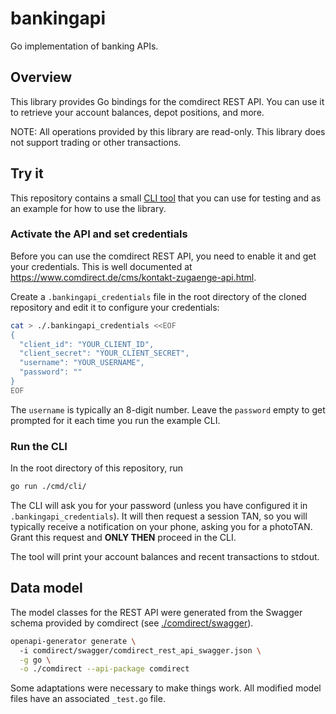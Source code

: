 # bankingapi

Go implementation of banking APIs.

## Overview

This library provides Go bindings for the comdirect REST API. You can use it 
to retrieve your account balances, depot positions, and more.

NOTE: All operations provided by this library are read-only. This library does
not support trading or other transactions.

## Try it

This repository contains a small [CLI tool](./cmd/cli/main.go) that you can use
for testing and as an example for how to use the library.

### Activate the API and set credentials

Before you can use the comdirect REST API, you need to enable it and get your credentials.
This is well documented at <https://www.comdirect.de/cms/kontakt-zugaenge-api.html>.

Create a `.bankingapi_credentials` file in the root directory of the cloned repository
and edit it to configure your credentials:

```bash
cat > ./.bankingapi_credentials <<EOF
{
  "client_id": "YOUR_CLIENT_ID",
  "client_secret": "YOUR_CLIENT_SECRET",
  "username": "YOUR_USERNAME",
  "password": ""
}
EOF
```

The `username` is typically an 8-digit number.
Leave the `password` empty to get prompted for it each time you run the example CLI.

### Run the CLI

In the root directory of this repository, run

```bash
go run ./cmd/cli/
```

The CLI will ask you for your password (unless you have configured it in `.bankingapi_credentials`).
It will then request a session TAN, so you will typically receive a notification on
your phone, asking you for a photoTAN. Grant this request and **ONLY THEN** proceed in the CLI.

The tool will print your account balances and recent transactions to stdout.

## Data model

The model classes for the REST API were generated from the Swagger schema
provided by comdirect (see [./comdirect/swagger](./comdirect/swagger/)).

```bash
openapi-generator generate \                                      
  -i comdirect/swagger/comdirect_rest_api_swagger.json \
  -g go \
  -o ./comdirect --api-package comdirect
```

Some adaptations were necessary to make things work. All modified model files have an
associated `_test.go` file.
